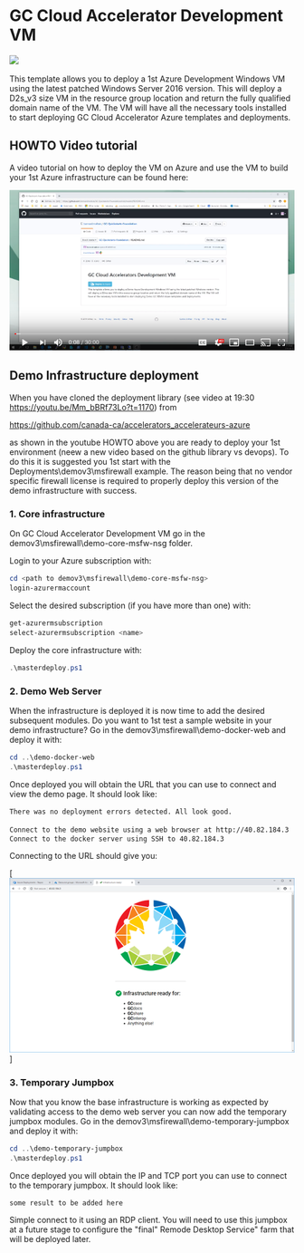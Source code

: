 # GC Cloud Accelerator Development VM

<a href="https://portal.azure.com/#create/Microsoft.Template/uri/https%3A%2F%2Fraw.githubusercontent.com%2Fcanada-ca%2Faccelerators_accelerateurs-azure%2Fmaster%2FQuickstarts%2FDevelopmentVM%2Fazuredeploy.json" target="_blank">
    <img src="http://azuredeploy.net/deploybutton.png"/>
</a>

This template allows you to deploy a 1st Azure Development Windows VM using the latest patched Windows Server 2016 version. This will deploy a D2s_v3 size VM in the resource group location and return the fully qualified domain name of the VM. The VM will have all the necessary tools installed to start deploying GC Cloud Accelerator Azure templates and deployments.

## HOWTO Video tutorial

A video tutorial on how to deploy the VM on Azure and use the VM to build your 1st Azure infrastructure can be found here: 

[![HOWTO deploy the GC Accelerator VM and use it](resources/youtube-screen.png)](https://www.youtube.com/watch?v=Mm_bBRf73Lo "HOWTO deploy the GC Accelerator VM and use it")


## Demo Infrastructure deployment

When you have cloned the deployment library (see video at 19:30 https://youtu.be/Mm_bBRf73Lo?t=1170) from

https://github.com/canada-ca/accelerators_accelerateurs-azure

as shown in the youtube HOWTO above you are ready to deploy your 1st environment (neew a new video based on the github library vs devops). To do this it is suggested you 1st start with the Deployments\demov3\msfirewall example. The reason being that no vendor specific firewall license is required to properly deploy this version of the demo infrastructure with success.

### 1. Core infrastructure

On GC Cloud Accelerator Development VM go in the demov3\msfirewall\demo-core-msfw-nsg folder.

Login to your Azure subscription with:

```powershell
cd <path to demov3\msfirewall\demo-core-msfw-nsg>
login-azurermaccount
```

Select the desired subscription (if you have more than one) with:

```powershell
get-azurermsubscription
select-azurermsubscription <name>
```

Deploy the core infrastructure with:

```powershell
.\masterdeploy.ps1
```

### 2. Demo Web Server

When the infrastructure is deployed it is now time to add the desired subsequent modules. Do you want to 1st test a sample website in your demo infrastructure? Go in the demov3\msfirewall\demo-docker-web and deploy it with:

```powershell
cd ..\demo-docker-web
.\masterdeploy.ps1
```

Once deployed you will obtain the URL that you can use to connect and view the demo page. It should look like:

```text
There was no deployment errors detected. All look good.

Connect to the demo website using a web browser at http://40.82.184.3
Connect to the docker server using SSH to 40.82.184.3
```

Connecting to the URL should give you:

[![Docker Web Server](resources/website.png)]

### 3. Temporary Jumpbox

Now that you know the base infrastructure is working as expected by validating access to the demo web server you can now add the temporary jumpbox modules. Go in the demov3\msfirewall\demo-temporary-jumpbox and deploy it with:

```powershell
cd ..\demo-temporary-jumpbox
.\masterdeploy.ps1
```

Once deployed you will obtain the IP and TCP port you can use to connect to the temporary jumpbox. It should look like:

```text
some result to be added here
```

Simple connect to it using an RDP client. You will need to use this jumpbox at a future stage to configure the "final" Remode Desktop Service" farm that will be deployed later.
